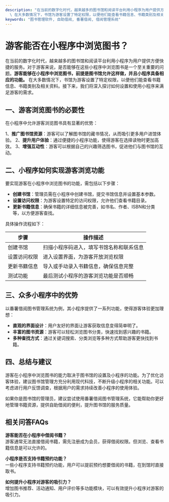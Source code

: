 ```yaml
---
description: "在当前的数字化时代，越来越多的图书馆和阅读平台利用小程序为用户提供方便快捷的服务。对于游客来说，是否能够在这些小程序中浏览图书是一个至关重要的问题。**游客能够在小程序中浏览图书，前提是图书馆允许这样做，并且小程序具备相应的功能。**\
  \ 在大多数情况下，书馆为游客设置了特定权限，以便他们能查看书籍信息、书籍类别及相关资料。接下来，我们将深入探讨如何设置和使用小程序来满足游客的需求。"
keywords: "图书管理软件, 自助借阅, 番薯借阅, 借阅管理系统"
---
```

# 游客能否在小程序中浏览图书？

在当前的数字化时代，越来越多的图书馆和阅读平台利用小程序为用户提供方便快捷的服务。对于游客来说，是否能够在这些小程序中浏览图书是一个至关重要的问题。**游客能够在小程序中浏览图书，前提是图书馆允许这样做，并且小程序具备相应的功能。** 在大多数情况下，书馆为游客设置了特定权限，以便他们能查看书籍信息、书籍类别及相关资料。接下来，我们将深入探讨如何设置和使用小程序来满足游客的需求。

## 一、游客浏览图书的必要性

在小程序中允许游客浏览图书具有显著的优势：

1、**推广图书馆资源**：游客可以了解图书馆的藏书情况，从而吸引更多用户进馆体验。
2、**提升用户体验**：通过便捷的小程序功能，使得游客在选择读物时更加高效。
3、**增强互动性**：游客可以根据自己的兴趣筛选图书，促进他们与图书馆的互动。

## 二、小程序如何实现游客浏览功能

要实现游客在小程序中浏览图书的功能，需包括以下步骤：

- **创建书馆**：管理员需在小程序中创建书馆，提交书馆信息并设置基本参数。
- **设置访问权限**：为游客设置特定的访问权限，允许他们查看书籍目录。
- **更新书籍信息**：确保书籍的详细信息被完善，如书名、作者、ISBN和分类等，以方便游客查找。
  
具体操作流程如下：

| 步骤                | 操作描述                                  |
|-------------------|-----------------------------------------|
| 创建书馆           | 扫描小程序码进入，填写书馆名称和联系信息          |
| 设置访问权限      | 进入设置界面，为游客开放浏览权限                 |
| 更新书籍信息      | 导入或手动录入书籍信息，确保信息完整               |
| 测试功能          | 最后测试小程序的游客浏览功能是否顺畅             |

## 三、众多小程序中的优势

以番薯借阅图书管理系统为例，其小程序提供了一系列功能，使得游客体验更加理想：

- **直观的界面设计**：用户友好的界面让游客获取信息变得简单明了。
- **丰富的图书资源**：游客可以轻松浏览图书分类，快速找到感兴趣的书籍。
- **多种查找方式**：通过关键词搜索、分类浏览等多种方式帮助游客更快找到书籍。

## 四、总结与建议

游客在小程序中浏览图书的能力取决于图书馆的设置及小程序的功能。为了优化访客体验，建议图书馆管理方充分利用现代科技，不断升级小程序的相关功能。可以考虑进行用户反馈调查，根据用户的需求持续改善小程序的使用体验。

如果你是图书馆的管理员，建议尝试使用番薯借阅图书管理系统，它能帮助你更好地管理书籍资源，提供自助借阅的便利，提升图书馆的服务质量。

## 相关问答FAQs

**游客能否在小程序中借阅书籍？**  
游客通常无法直接借阅书籍，需先注册成为会员，获得借阅权限。但浏览、查看书籍信息是可以允许的。

**小程序是否支持书籍预约功能？**  
一些小程序支持书籍预约功能，用户可以提前预约想要借阅的书籍，在到馆时直接取书。

**如何提升小程序对游客的吸引力？**  
增加图书推荐、活动通知、用户评价等多功能模块，可以有效提升小程序对游客的吸引力。
